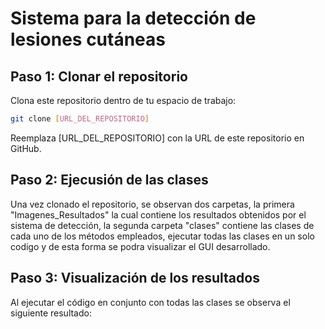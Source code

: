 # Sistema para la detección de lesiones cutáneas
## Paso 1: Clonar el repositorio
Clona este repositorio dentro de tu espacio de trabajo:
```bash
git clone [URL_DEL_REPOSITORIO]
```
Reemplaza [URL_DEL_REPOSITORIO] con la URL de este repositorio en GitHub.

## Paso 2: Ejecusión de las clases 
Una vez clonado el repositorio, se observan dos carpetas, la primera "Imagenes_Resultados" la cual contiene los resultados obtenidos por el sistema de detección, la segunda carpeta "clases" contiene las clases de cada uno de los métodos empleados, ejecutar todas las clases en un solo codigo y de esta forma se podra visualizar el GUI desarrollado.

## Paso 3: Visualización de los resultados

Al ejecutar el código en conjunto con todas las clases se observa el siguiente resultado:
